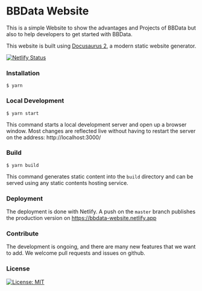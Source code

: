 # BBData Website

This is a simple Website to show the advantages and Projects of BBData but also to help developers to get started with BBData.

This website is built using [Docusaurus 2](https://v2.docusaurus.io/), a modern static website generator.

[![Netlify Status](https://api.netlify.com/api/v1/badges/8df1beb5-1be7-47fb-8f08-157108144084/deploy-status)](https://app.netlify.com/sites/bbdata-website/deploys)

### Installation

```
$ yarn
```

### Local Development

```
$ yarn start
```

This command starts a local development server and open up a browser window. Most changes are reflected live without having to restart the server on the address: http://localhost:3000/

### Build

```
$ yarn build
```

This command generates static content into the `build` directory and can be served using any static contents hosting service.

### Deployment
The deployment is done with Netlify. A push on the `master` branch publishes the production version on https://bbdata-website.netlify.app

### Contribute
The development is ongoing, and there are many new features that we want to add. We welcome pull requests and issues on github.

### License
[![License: MIT](https://img.shields.io/badge/License-MIT-yellow.svg)](https://opensource.org/licenses/MIT)
